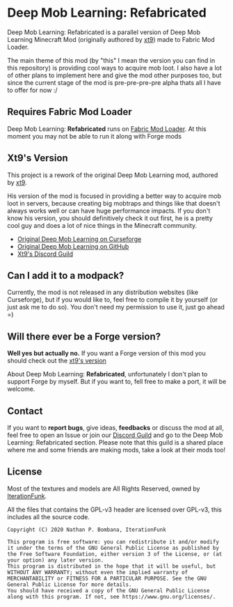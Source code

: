 # Deep Mob Learning: Refabricated

Deep Mob Learning: Refabricated is a parallel version of Deep Mob Learning Minecraft Mod (originally authored by [xt9](https://github.com/xt9/DeepMobLearning)) made to Fabric Mod Loader.

The main theme of this mod (by "this" I mean the version you can find in this repository) is providing cool ways to acquire mob loot. I also have a lot of other plans to implement here and give the mod other purposes too, but since the current stage of the mod is pre-pre-pre-pre alpha thats all I have to offer for now :/

## Requires Fabric Mod Loader
Deep Mob Learning: **Refabricated** runs on [Fabric Mod Loader](https://fabricmc.net/). At this moment you may not be able to run it along with Forge mods

## Xt9's Version
This project is a rework of the original Deep Mob Learning mod, authored by [xt9](https://github.com/xt9/DeepMobLearning).

His version of the mod is focused in providing a better way to acquire mob loot in servers, because creating big mobtraps and things like that doesn't always works well or can have huge performance impacts. If you don't know his version, you should definitively check it out first, he is a pretty cool guy and does a lot of nice things in the Minecraft community.

- [Original Deep Mob Learning on Curseforge](https://www.curseforge.com/minecraft/mc-mods/deep-mob-learning)
- [Original Deep Mob Learning on GitHub](https://github.com/xt9/DeepMobLearning)
- [Xt9's Discord Guild](https://discord.com/invite/gj9kVup)

## Can I add it to a modpack?
Currently, the mod is not released in any distribution websites (like Curseforge), but if you would like to, feel free to compile it by yourself (or just ask me to do so). You don't need my permission to use it, just go ahead =)

## Will there ever be a Forge version?
**Well yes but actually no.** If you want a Forge version of this mod you should check out the [xt9's version](#xt9s-version)

About Deep Mob Learning: **Refabricated**, unfortunately I don't plan to support Forge by myself. But if you want to, fell free to make a port, it will be welcome.

## Contact
If you want to **report bugs**, give ideas, **feedbacks** or discuss the mod at all, feel free to open an Issue or join our [Discord Guild](https://discord.com/invite/G4PjhEf) and go to the Deep Mob Learning: Refabricated section. Please note that this guild is a shared place where me and some friends are making mods, take a look at their mods too!

## License

Most of the textures and models are All Rights Reserved, owned by [IterationFunk](https://github.com/xt9/).

All the files that contains the GPL-v3 header are licensed over GPL-v3, this includes all the source code.

```
Copyright (C) 2020 Nathan P. Bombana, IterationFunk

This program is free software: you can redistribute it and/or modify it under the terms of the GNU General Public License as published by the Free Software Foundation, either version 3 of the License, or (at your option) any later version.
This program is distributed in the hope that it will be useful, but WITHOUT ANY WARRANTY; without even the implied warranty of MERCHANTABILITY or FITNESS FOR A PARTICULAR PURPOSE. See the GNU General Public License for more details.
You should have received a copy of the GNU General Public License along with this program. If not, see https://www.gnu.org/licenses/.
```
